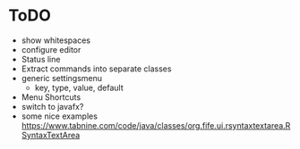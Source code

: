 ToDO
=====

* show whitespaces
* configure editor
* Status line
* Extract commands into separate classes
* generic settingsmenu
  * key, type, value, default
* Menu Shortcuts
* switch to javafx?
* some nice examples https://www.tabnine.com/code/java/classes/org.fife.ui.rsyntaxtextarea.RSyntaxTextArea